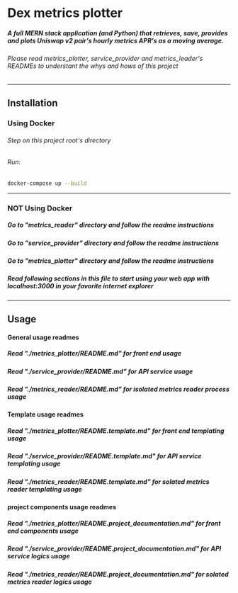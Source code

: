 # Dex metrics plotter

##### A full MERN stack application (and Python) that retrieves, save, provides and plots Uniswap v2 pair's hourly metrics APR's as a moving average.

###### Please read metrics_plotter, service_provider and metrics_leader's READMEs to understant the whys and hows of this project

---

## Installation

### Using Docker

###### Step on this project root's directory

###### Run:

```sh
docker-compose up --build
```

---

### NOT Using Docker

##### Go to "metrics_reader" directory and follow the readme instructions

##### Go to "service_provider" directory and follow the readme instructions

##### Go to "metrics_plotter" directory and follow the readme instructions

##### Read following sections in this file to start using your web app with localhost:3000 in your favorite internet explorer

---

## Usage

#### General usage readmes

##### Read "./metrics_plotter/README.md" for front end usage

##### Read "./service_provider/README.md" for API service usage

##### Read "./metrics_reader/README.md" for isolated metrics reader process usage

#### Template usage readmes

##### Read "./metrics_plotter/README.template.md" for front end templating usage

##### Read "./service_provider/README.template.md" for API service templating usage

##### Read "./metrics_reader/README.template.md" for solated metrics reader templating usage

#### project components usage readmes

##### Read "./metrics_plotter/README.project_documentation.md" for front end components usage

##### Read "./service_provider/README.project_documentation.md" for API service logics usage

##### Read "./metrics_reader/README.project_documentation.md" for solated metrics reader logics usage
